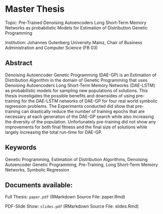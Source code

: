# Master Thesis

Topic: Pre-Trained Denoising Autoencoders Long Short-Term Memory Networks as probabilistic Models for Estimation of Distribution Genetic Programming

Institution: Johannes Gutenberg University Mainz, Chair of Business Administration and Computer Science (FB 03)

## Abstract

Denoising Autoencoder Genetic Programming (DAE-GP) is an Estimation of Distribution Algorithm in the domain of Genetic Programming that uses Denoising Autoencoders Long Short-Term Memory Networks (DAE-LSTM) as probabilistic models for sampling new populations of solutions.
This thesis investigates the possible benefits and downsides of using pre-training for the DAE-LSTM networks of DAE-GP for four real world symbolic regression problems.
The Experiments conducted did show that pre-training can drastically reduce the number of training epochs that are necessary at each generation of the DAE-GP search while also increasing the diversity of the population.
Unfortunately pre-training did not show any improvements for both final fitness and the final size of solutions while largely increasing the total run-time for DAE-GP.

## Keywords

Genetic Programming, Estimation of Distribution Algorithms, Denoising Autoencoder Genetic Programming, Pre-Training, Long Short-Term Memory Networks, Symbolic Regression

## Documents available:

Full Thesis: `paper.pdf` (RMarkdown Source File: paper.Rmd)

PDF-Slide Show: `slides.pdf` (RMarkdown Source File: slides.Rmd)
